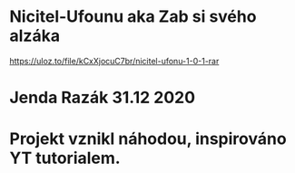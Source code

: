 # Nicitel-Ufounu aka Zab si svého alzáka

https://uloz.to/file/kCxXjocuC7br/nicitel-ufonu-1-0-1-rar

# Jenda Razák 31.12 2020

# Projekt vznikl náhodou, inspirováno YT tutorialem.
